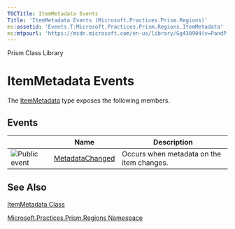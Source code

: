 ```yaml
---
TOCTitle: ItemMetadata Events
Title: 'ItemMetadata Events (Microsoft.Practices.Prism.Regions)'
ms:assetid: 'Events.T:Microsoft.Practices.Prism.Regions.ItemMetadata'
ms:mtpsurl: 'https://msdn.microsoft.com/en-us/library/Gg430904(v=PandP.50)'
---
```


Prism Class Library

ItemMetadata Events
===================

The [ItemMetadata](https://msdn.microsoft.com/library/microsoft.practices.prism.regions.itemmetadata) type exposes the following members.

Events
------

<table>

<thead>
<tr class="header">
<th> </th>
<th>Name</th>
<th>Description</th>
</tr>
</thead>
<tbody>
<tr class="odd">
<td><img src="https://msdn.microsoft.com/en-us/Gg430904.pubevent(en-us,PandP.50).gif" title="Public event" /></td>
<td><a href="https://msdn.microsoft.com/library/microsoft.practices.prism.regions.itemmetadata.metadatachanged">MetadataChanged</a></td>
<td><div class="summary">
Occurs when metadata on the item changes.
</div></td>
</tr>
</tbody>
</table>

See Also
--------


[ItemMetadata Class](https://msdn.microsoft.com/library/microsoft.practices.prism.regions.itemmetadata)

[Microsoft.Practices.Prism.Regions Namespace](https://msdn.microsoft.com/library/microsoft.practices.prism.regions)
